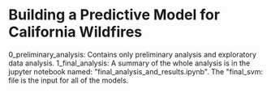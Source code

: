 # Building a Predictive Model for California Wildfires
0_preliminary_analysis:  Contains only preliminary analysis and exploratory data analysis. 
1_final_analysis: A summary of the whole analysis is in the jupyter notebook named: "final_analysis_and_results.ipynb". The "final_svm: file is the input for all of the models. 

